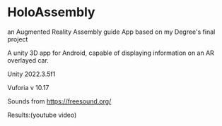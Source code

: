 # HoloAssembly
an Augmented Reality Assembly guide App based on my Degree's final project

A unity 3D app for Android, capable of displaying information on an AR overlayed car.

Unity 2022.3.5f1

Vuforia v 10.17

Sounds from https://freesound.org/

Results:(youtube video)
